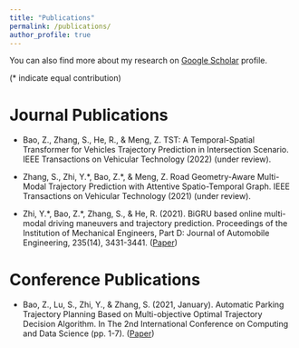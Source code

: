 ```yaml
---
title: "Publications"
permalink: /publications/
author_profile: true
---
```


<!-- {% if author.googlescholar %}
  You can also find my articles on <u><a href="{{author.googlescholar}}">my Google Scholar profile</a>.</u>
{% endif %}

{% include base_path %}

{% for post in site.publications reversed %}
  {% include archive-single.html %}
{% endfor %} -->

You can also find more about my research on [Google Scholar](https://scholar.google.ca/citations?hl=en&user=23abK70AAAAJ) profile.

(* indicate equal contribution)

Journal Publications
======
* Bao, Z., Zhang, S., He, R., & Meng, Z. TST: A Temporal-Spatial Transformer for Vehicles Trajectory Prediction in Intersection Scenario. IEEE Transactions on Vehicular Technology (2022) (under review).

* Zhang, S., Zhi, Y.\*, Bao, Z.\*, & Meng, Z. Road Geometry-Aware Multi-Modal Trajectory Prediction with Attentive Spatio-Temporal Graph. IEEE Transactions on Vehicular Technology (2021) (under review).

* Zhi, Y.\*, Bao, Z.\*, Zhang, S., & He, R. (2021). BiGRU based online multi-modal driving maneuvers and trajectory prediction. Proceedings of the Institution of Mechanical Engineers, Part D: Journal of Automobile Engineering, 235(14), 3431-3441. ([Paper](https://journals.sagepub.com/doi/abs/10.1177/09544070211014317))



Conference Publications
======
* Bao, Z., Lu, S., Zhi, Y., & Zhang, S. (2021, January). Automatic Parking Trajectory Planning Based on Multi-objective Optimal Trajectory Decision Algorithm. In The 2nd International Conference on Computing and Data Science (pp. 1-7). ([Paper](https://dl.acm.org/doi/abs/10.1145/3448734.3450909))